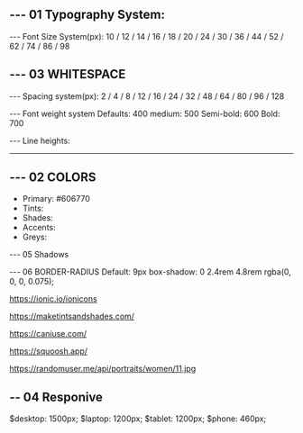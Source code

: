 ## --- 01 Typography System:

--- Font Size System(px):
10 / 12 / 14 / 16 / 18 / 20 / 24 / 30 / 36 / 44 / 52 / 62 / 74 / 86 / 98

## --- 03 WHITESPACE

--- Spacing system(px):
2 / 4 / 8 / 12 / 16 / 24 / 32 / 48 / 64 / 80 / 96 / 128

--- Font weight system
Defaults: 400
medium: 500
Semi-bold: 600
Bold: 700

--- Line heights:

---

## --- 02 COLORS

- Primary: #606770
- Tints:
- Shades:
- Accents:
- Greys:

--- 05 Shadows

--- 06 BORDER-RADIUS
Default: 9px
box-shadow: 0 2.4rem 4.8rem rgba(0, 0, 0, 0.075);

https://ionic.io/ionicons

https://maketintsandshades.com/

https://caniuse.com/

https://squoosh.app/

https://randomuser.me/api/portraits/women/11.jpg

## -- 04 Responive

$desktop: 1500px;
$laptop: 1200px;
$tablet: 1200px;
$phone: 460px;
